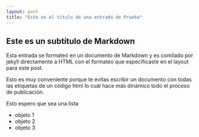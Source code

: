 ```yaml
---
layout: post
title: "Este es el titulo de una entrada de Prueba"
---
```


## Este es un subtítulo de Markdown
Esta entrada se formateó en un documento de Markdown y es comilado por jekyll directamente a HTML con el formateo que especificaste en el layout para este post.

Esto es muy conveniente porque te evitas escribir un documento con todas las etiquetas de un código html lo cuál hace más dinámico todo el proceso de publicación.

Esto espero que sea una lista
- objeto 1
- objeto 2
- objeto 3
